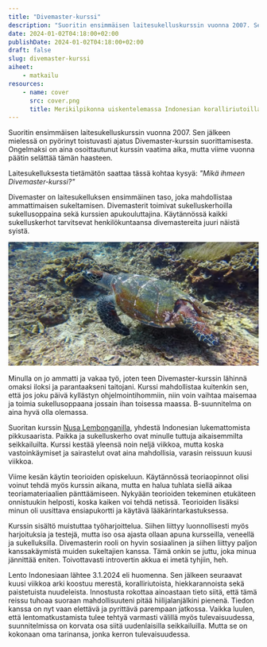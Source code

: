 ```yaml
---
title: "Divemaster-kurssi"
description: "Suoritin ensimmäisen laitesukelluskurssin vuonna 2007. Sen jälkeen mielessä on pyörinyt toistuvasti ajatus Divemaster-kurssin suorittamisesta."
date: 2024-01-02T04:18:00+02:00
publishDate: 2024-01-02T04:18:00+02:00
draft: false
slug: divemaster-kurssi
aiheet:
    - matkailu
resources:
    - name: cover
      src: cover.png
      title: Merikilpikonna uiskentelemassa Indonesian koralliriutoilla
---
```


Suoritin ensimmäisen laitesukelluskurssin vuonna 2007. Sen jälkeen mielessä on pyörinyt toistuvasti ajatus Divemaster-kurssin suorittamisesta. Ongelmaksi on aina osoittautunut kurssin vaatima aika, mutta viime vuonna päätin selättää tämän haasteen.

<!--more-->

Laitesukelluksesta tietämätön saattaa tässä kohtaa kysyä: *"Mikä ihmeen Divemaster-kurssi?"*

Divemaster on laitesukelluksen ensimmäinen taso, joka mahdollistaa ammattimaisen sukeltamisen. Divemasterit toimivat sukelluskerhoilla sukellusoppaina sekä kurssien apukouluttajina. Käytännössä kaikki sukelluskerhot tarvitsevat henkilökuntaansa divemastereita juuri näistä syistä.

![Merikilpikonna uiskentelemassa Indonesian koralliriutoilla](cover.png "Merikilpikonnat ovat yleinen näky Indonesian koralliriutoilla. Ne ovat hauskoja kuvauskohteita, koska konnien itseluottamus on sillä tasolla, ettei niitä voisi vähempää ihmisten väistely kiinnostaa.")

Minulla on jo ammatti ja vakaa työ, joten teen Divemaster-kurssin lähinnä omaksi iloksi ja parantaakseni taitojani. Kurssi mahdollistaa kuitenkin sen, että jos joku päivä kyllästyn ohjelmointihommiin, niin voin vaihtaa maisemaa ja toimia sukellusoppaana jossain ihan toisessa maassa. B-suunnitelma on aina hyvä olla olemassa.

Suoritan kurssin [Nusa Lembonganilla](https://www.openstreetmap.org/#map=15/-8.6793/115.4546), yhdestä Indonesian lukemattomista pikkusaarista. Paikka ja sukelluskerho ovat minulle tuttuja aikaisemmilta seikkailuilta. Kurssi kestää yleensä noin neljä viikkoa, mutta koska vastoinkäymiset ja sairastelut ovat aina mahdollisia, varasin reissuun kuusi viikkoa.

Viime kesän käytin teorioiden opiskeluun. Käytännössä teoriaopinnot olisi voinut tehdä myös kurssin aikana, mutta en halua tuhlata siellä aikaa teoriamateriaalien pänttäämiseen. Nykyään teorioiden tekeminen etukäteen onnistuukin helposti, koska kaiken voi tehdä netissä. Teorioiden lisäksi minun oli uusittava ensiapukortti ja käytävä lääkärintarkastuksessa.

Kurssin sisältö muistuttaa työharjoittelua. Siihen liittyy luonnollisesti myös harjoituksia ja testejä, mutta iso osa ajasta ollaan apuna kursseilla, veneellä ja sukelluksilla. Divemasterin rooli on hyvin sosiaalinen ja siihen liittyy paljon kanssakäymistä muiden sukeltajien kanssa. Tämä onkin se juttu, joka minua jännittää eniten. Toivottavasti introvertin akkua ei imetä tyhjiin, heh.

Lento Indonesiaan lähtee 3.1.2024 eli huomenna. Sen jälkeen seuraavat kuusi viikkoa arki koostuu merestä, koralliriutoista, hiekkarannoista sekä paistetuista nuudeleista. Innostusta rokottaa ainoastaan tieto siitä, että tämä reissu tuhoaa suoraan mahdollisuuteni pitää hiilijalanjälkini pienenä. Tiedon kanssa on nyt vaan elettävä ja pyrittävä parempaan jatkossa. Vaikka luulen, että lentomatkustamista tulee tehtyä varmasti välillä myös tulevaisuudessa, suunnitelmissa on korvata osa siitä uudenlaisilla seikkailuilla. Mutta se on kokonaan oma tarinansa, jonka kerron tulevaisuudessa.
